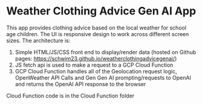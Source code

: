 # Weather Clothing Advice Gen AI App
This app provides clothing advice based on the local weather for school age children. The UI is responsive design to work across different screen sizes. 
The architecture is:
1. Simple HTML/JS/CSS front end to display/render data (hosted on Github pages: https://schwim23.github.io/weatherclothingadvicegenai/)
2. JS fetch api is used to make a request to a GCP Cloud Function
3. GCP Cloud Function handles all of the Geolocation request logic, OpenWeather API Calls and Gen Gen AI prompting/requests to OpenAI and returns the OpenAI API response to the browser

Cloud Function code is in the Cloud Function folder
